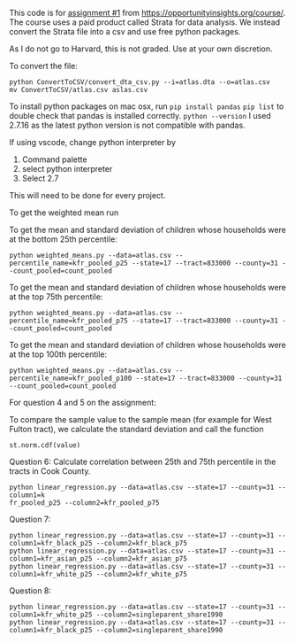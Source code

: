This code is for [assignment #1](https://opportunityinsights.org/wp-content/uploads/2019/05/project1-1.pdf) from https://opportunityinsights.org/course/. The course uses a paid product called Strata for data analysis. We instead convert the Strata file into a csv and use free python packages. 

As I do not go to Harvard, this is not graded. Use at your own discretion. 

To convert the file:

```
python ConvertToCSV/convert_dta_csv.py --i=atlas.dta --o=atlas.csv
mv ConvertToCSV/atlas.csv aslas.csv
```

To install python packages on mac osx, run 
`pip install pandas`
`pip list` to double check that pandas is installed correctly.
`python --version` I used 2.7.16 as the latest python version is not compatible with pandas.

If using vscode, change python interpreter by 
1. Command palette
2. select python interpreter
3. Select 2.7

This will need to be done for every project. 


To get the weighted mean run 

To get the mean and standard deviation of children whose households were at the bottom 25th percentile:
```
python weighted_means.py --data=atlas.csv --percentile_name=kfr_pooled_p25 --state=17 --tract=833000 --county=31 --count_pooled=count_pooled
```

To get the mean and standard deviation of children whose households were at the top 75th percentile:
```
python weighted_means.py --data=atlas.csv --percentile_name=kfr_pooled_p75 --state=17 --tract=833000 --county=31 --count_pooled=count_pooled
```

To get the mean and standard deviation of children whose households were at the top 100th percentile:
```
python weighted_means.py --data=atlas.csv --percentile_name=kfr_pooled_p100 --state=17 --tract=833000 --county=31 --count_pooled=count_pooled
```

For question 4 and 5 on the assignment:

To compare the sample value to the sample mean (for example for West Fulton tract), we calculate the standard deviation and call the function 

```
st.norm.cdf(value)
```


Question 6:
Calculate correlation between 25th and 75th percentile in the tracts in Cook County. 
```
python linear_regression.py --data=atlas.csv --state=17 --county=31 --column1=k
fr_pooled_p25 --column2=kfr_pooled_p75
```

Question 7:

```
python linear_regression.py --data=atlas.csv --state=17 --county=31 --column1=kfr_black_p25 --column2=kfr_black_p75
python linear_regression.py --data=atlas.csv --state=17 --county=31 --column1=kfr_asian_p25 --column2=kfr_asian_p75
python linear_regression.py --data=atlas.csv --state=17 --county=31 --column1=kfr_white_p25 --column2=kfr_white_p75
```

Question 8:

```
python linear_regression.py --data=atlas.csv --state=17 --county=31 --column1=kfr_white_p25 --column2=singleparent_share1990
python linear_regression.py --data=atlas.csv --state=17 --county=31 --column1=kfr_black_p25 --column2=singleparent_share1990
```


